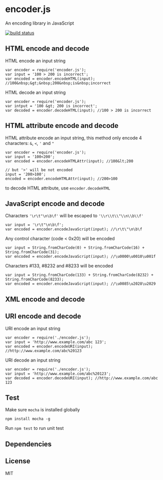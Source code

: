 encoder.js
=======

An encoding library in JavaScript

[![build status](https://travis-ci.org/liushuping/encoder.js.svg)](https://travis-ci.org/liushuping/encoder.js.svg)

## HTML encode and decode
HTML encode an input string
```
var encoder = require('encoder.js');
var input = '100 > 200 is incorrect';
var encoded = encoder.encodeHTML(input); //100&nbsp;&gt;&nbsp;200&nbsp;is&nbsp;incorrect
```

HTML decode an input string
```
var encoder = require('encoder.js');
var intput = '100 &gt; 200 is incorrect';
var decoded = encoder.decodeHTML(input); //100 > 200 is incorrect
```

## HTML attribute encode and decode
HTML attribute encode an input string, this method only encode 4 characters: `&`, `<`, `'` and `"`
```
var encoder = require('encoder.js');
var input = '100<200';
var encoded = encoder.encodeHTMLAttr(input); //100&lt;200

// but '>' will be not encoded
input = '200>100';
encoded = encoder.encodeHTMLAttr(input); //200>100
```
to decode HTML attribute, use `encoder.decodeHTML`

## JavaScript encode and decode
Characters `'\r\t"\n\b\f'` will be escaped to `'\\r\\t\\"\\n\\b\\f'`
```
var input = '\r\t"\n\b\f';
var encoded = encoder.encodeJavaScript(input); //\r\t\"\n\b\f
```
Any control character (code < 0x20) will be encoded
```
var input = String.fromCharCode(0) + String.fromCharCode(16) + String.fromCharCode(31);
var encoded = encoder.encodeJavaScript(input); //\u0000\u0010\u001f
```
Characters #133, #8232 and #8233 will be encoded
```
var input = String.fromCharCode(133) + String.fromCharCode(8232) + String.fromCharCode(8233);
var encoded = encoder.encodeJavaScript(input); //\u0085\u2028\u2029
```

## XML encode and decode

## URI encode and decode
URI encode an input string
```
var encoder = require('./encoder.js');
var input = 'http://www.example.com/abc 123';
var encoded = encoder.encodeURI(input); //http://www.example.com/abc%20123
```

URI decode an input string
```
var encoder = require('./encoder.js');
var input = 'http://www.example.com/abc%20123';
var decoded = encoder.decodeURI(input); //http://www.example.com/abc 123
```

## Test
Make sure `mocha` is installed globally
```
npm install mocha -g
```
Run `npm test` to run unit test

## Dependencies

## License
MIT

